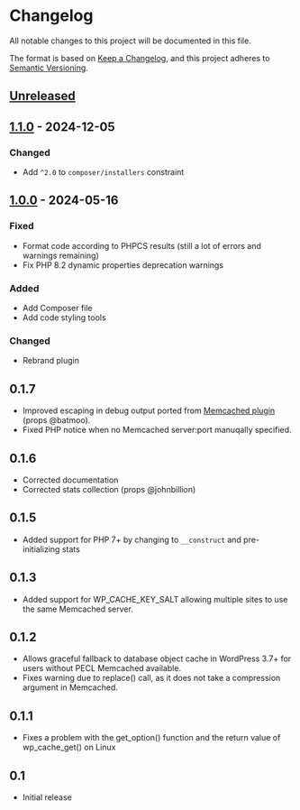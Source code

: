 # Changelog

All notable changes to this project will be documented in this file.

The format is based on [Keep a Changelog](https://keepachangelog.com/en/1.0.0/),
and this project adheres to [Semantic Versioning](https://semver.org/spec/v2.0.0.html).

## [Unreleased]

## [1.1.0] - 2024-12-05

### Changed

- Add `^2.0` to `composer/installers` constraint

## [1.0.0] - 2024-05-16

### Fixed

- Format code according to PHPCS results (still a lot of errors and warnings remaining)
- Fix PHP 8.2 dynamic properties deprecation warnings

### Added

- Add Composer file
- Add code styling tools

### Changed

- Rebrand plugin

## 0.1.7

- Improved escaping in debug output ported from [Memcached plugin](https://wordpress.org/plugins/memcached/) (props
  @batmoo).
- Fixed PHP notice when no Memcached server:port manuqally specified.

## 0.1.6

- Corrected documentation
- Corrected stats collection (props @johnbillion)

## 0.1.5

- Added support for PHP 7+ by changing to `__construct` and pre-initializing stats

## 0.1.3

- Added support for WP_CACHE_KEY_SALT allowing multiple sites to use the same Memcached server.

## 0.1.2

- Allows graceful fallback to database object cache in WordPress 3.7+ for users without PECL Memcached available.
- Fixes warning due to replace() call, as it does not take a compression argument in Memcached.

## 0.1.1

- Fixes a problem with the get_option() function and the return value of wp_cache_get() on Linux

## 0.1

- Initial release

[unreleased]: https://github.com/achttienvijftien/wp-memcached/compare/1.1.0...main

[1.1.0]: https://github.com/achttienvijftien/wp-memcached/compare/1.0.0...1.1.0

[1.0.0]: https://github.com/achttienvijftien/wp-memcached/compare/0.1.7...1.0.0
